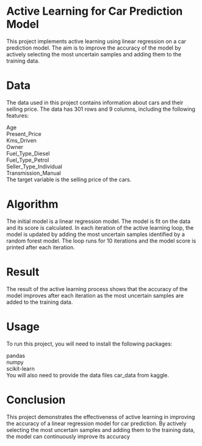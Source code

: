 # **Active Learning for Car Prediction Model**  
This project implements active learning using linear regression on a car prediction model. The aim is to improve the accuracy of the model by actively selecting the most uncertain samples and adding them to the training data.  
  
# **Data**  
The data used in this project contains information about cars and their selling price. The data has 301 rows and 9 columns, including the following features:  
  
Age  
Present_Price  
Kms_Driven  
Owner  
Fuel_Type_Diesel  
Fuel_Type_Petrol  
Seller_Type_Individual  
Transmission_Manual  
The target variable is the selling price of the cars.  
  
# **Algorithm**  
The initial model is a linear regression model. The model is fit on the data and its score is calculated. In each iteration of the active learning loop, the model is updated by adding the most uncertain samples identified by a random forest model. The loop runs for 10 iterations and the model score is printed after each iteration.    

  
# **Result**  
The result of the active learning process shows that the accuracy of the model improves after each iteration as the most uncertain samples are added to the training data.  
  
# **Usage**  
To run this project, you will need to install the following packages:  
  
pandas  
numpy  
scikit-learn  
You will also need to provide the data files car_data from kaggle.  
  
# **Conclusion**  
This project demonstrates the effectiveness of active learning in improving the accuracy of a linear regression model for car prediction. By actively selecting the most uncertain samples and adding them to the training data, the model can continuously improve its accuracy  
